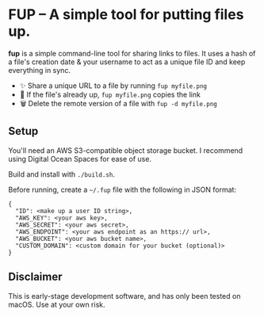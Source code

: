 # FUP – A simple tool for putting files up.

**fup** is a simple command-line tool for sharing links to files. It uses a
hash of a file's creation date & your username to act as a unique file
ID and keep everything in sync.

- ✨ Share a unique URL to a file by running `fup myfile.png`
- 🔗 If the file's already up, `fup myfile.png` copies the link
- 🗑 Delete the remote version of a file with `fup -d myfile.png`

## Setup

You'll need an AWS S3-compatible object storage bucket. I recommend using
Digital Ocean Spaces for ease of use.

Build and install with `./build.sh`.

Before running, create a `~/.fup` file with the following in JSON format:

```
{
  "ID": <make up a user ID string>,
  "AWS_KEY": <your aws key>,
  "AWS_SECRET": <your aws secret>,
  "AWS_ENDPOINT": <your aws endpoint as an https:// url>,
  "AWS_BUCKET": <your aws bucket name>,
  "CUSTOM_DOMAIN": <custom domain for your bucket (optional)>
}
```

## Disclaimer

This is early-stage development software, and has only been tested on macOS. Use at your own risk.
